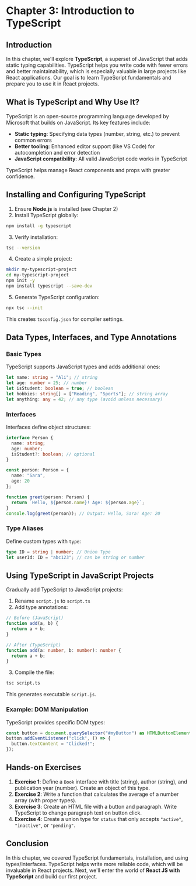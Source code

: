 # Chapter 3: Introduction to TypeScript

## Introduction
In this chapter, we'll explore **TypeScript**, a superset of JavaScript that adds static typing capabilities. TypeScript helps you write code with fewer errors and better maintainability, which is especially valuable in large projects like React applications. Our goal is to learn TypeScript fundamentals and prepare you to use it in React projects.

## What is TypeScript and Why Use It?
TypeScript is an open-source programming language developed by Microsoft that builds on JavaScript. Its key features include:
- **Static typing**: Specifying data types (number, string, etc.) to prevent common errors
- **Better tooling**: Enhanced editor support (like VS Code) for autocompletion and error detection
- **JavaScript compatibility**: All valid JavaScript code works in TypeScript

TypeScript helps manage React components and props with greater confidence.

## Installing and Configuring TypeScript
1. Ensure **Node.js** is installed (see Chapter 2)
2. Install TypeScript globally:
```bash
npm install -g typescript
```
3. Verify installation:
```bash
tsc --version
```
4. Create a simple project:
```bash
mkdir my-typescript-project
cd my-typescript-project
npm init -y
npm install typescript --save-dev
```
5. Generate TypeScript configuration:
```bash
npx tsc --init
```
This creates `tsconfig.json` for compiler settings.

## Data Types, Interfaces, and Type Annotations
### Basic Types
TypeScript supports JavaScript types and adds additional ones:
```typescript
let name: string = "Ali"; // string
let age: number = 25; // number
let isStudent: boolean = true; // boolean
let hobbies: string[] = ["Reading", "Sports"]; // string array
let anything: any = 42; // any type (avoid unless necessary)
```

### Interfaces
Interfaces define object structures:
```typescript
interface Person {
  name: string;
  age: number;
  isStudent?: boolean; // optional
}

const person: Person = {
  name: "Sara",
  age: 20
};

function greet(person: Person) {
  return `Hello, ${person.name}! Age: ${person.age}`;
}
console.log(greet(person)); // Output: Hello, Sara! Age: 20
```

### Type Aliases
Define custom types with `type`:
```typescript
type ID = string | number; // Union Type
let userId: ID = "abc123"; // can be string or number
```

## Using TypeScript in JavaScript Projects
Gradually add TypeScript to JavaScript projects:
1. Rename `script.js` to `script.ts`
2. Add type annotations:
```typescript
// Before (JavaScript)
function add(a, b) {
  return a + b;
}

// After (TypeScript)
function add(a: number, b: number): number {
  return a + b;
}
```
3. Compile the file:
```bash
tsc script.ts
```
This generates executable `script.js`.

### Example: DOM Manipulation
TypeScript provides specific DOM types:
```typescript
const button = document.querySelector("#myButton") as HTMLButtonElement;
button.addEventListener("click", () => {
  button.textContent = "Clicked!";
});
```

## Hands-on Exercises
1. **Exercise 1**: Define a `Book` interface with title (string), author (string), and publication year (number). Create an object of this type.
2. **Exercise 2**: Write a function that calculates the average of a number array (with proper types).
3. **Exercise 3**: Create an HTML file with a button and paragraph. Write TypeScript to change paragraph text on button click.
4. **Exercise 4**: Create a union type for `status` that only accepts `"active"`, `"inactive"`, or `"pending"`.

## Conclusion
In this chapter, we covered TypeScript fundamentals, installation, and using types/interfaces. TypeScript helps write more reliable code, which will be invaluable in React projects. Next, we'll enter the world of **React JS with TypeScript** and build our first project.